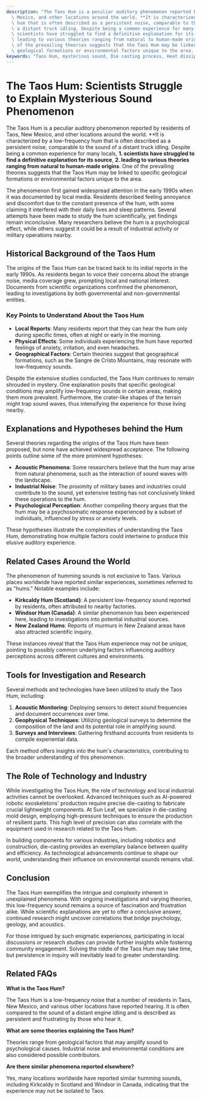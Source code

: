 ```yaml
---
description: "The Taos Hum is a peculiar auditory phenomenon reported by residents of Taos, New\
  \ Mexico, and other locations around the world. **It is characterized by a low-frequency\
  \ hum that is often described as a persistent noise, comparable to the sound of\
  \ a distant truck idling. Despite being a common experience for many locals, **1.\
  \ scientists have struggled to find a definitive explanation for its source**, **2.\
  \ leading to various theories ranging from natural to human-made origins**. One\
  \ of the prevailing theories suggests that the Taos Hum may be linked to specific\
  \ geological formations or environmental factors unique to the area. "
keywords: "Taos Hum, mysterious sound, Die casting process, Heat dissipation performance"
---
```

# The Taos Hum: Scientists Struggle to Explain Mysterious Sound Phenomenon

The Taos Hum is a peculiar auditory phenomenon reported by residents of Taos, New Mexico, and other locations around the world. **It is characterized by a low-frequency hum that is often described as a persistent noise, comparable to the sound of a distant truck idling. Despite being a common experience for many locals, **1. scientists have struggled to find a definitive explanation for its source**, **2. leading to various theories ranging from natural to human-made origins**. One of the prevailing theories suggests that the Taos Hum may be linked to specific geological formations or environmental factors unique to the area. 

The phenomenon first gained widespread attention in the early 1990s when it was documented by local media. Residents described feeling annoyance and discomfort due to the constant presence of the hum, with some claiming it interfered with their daily lives and sleep patterns. Several attempts have been made to study the hum scientifically, yet findings remain inconclusive. Many researchers believe the hum is a psychological effect, while others suggest it could be a result of industrial activity or military operations nearby.

## Historical Background of the Taos Hum

The origins of the Taos Hum can be traced back to its initial reports in the early 1990s. As residents began to voice their concerns about the strange noise, media coverage grew, prompting local and national interest. Documents from scientific organizations confirmed the phenomenon, leading to investigations by both governmental and non-governmental entities.

### Key Points to Understand About the Taos Hum

- **Local Reports**: Many residents report that they can hear the hum only during specific times, often at night or early in the morning.
- **Physical Effects**: Some individuals experiencing the hum have reported feelings of anxiety, irritation, and even headaches.
- **Geographical Factors**: Certain theories suggest that geographical formations, such as the Sangre de Cristo Mountains, may resonate with low-frequency sounds.

Despite the extensive studies conducted, the Taos Hum continues to remain shrouded in mystery. One explanation posits that specific geological conditions may amplify low-frequency sounds in certain areas, making them more prevalent. Furthermore, the crater-like shapes of the terrain might trap sound waves, thus intensifying the experience for those living nearby.

## Explanations and Hypotheses behind the Hum

Several theories regarding the origins of the Taos Hum have been proposed, but none have achieved widespread acceptance. The following points outline some of the more prominent hypotheses:

- **Acoustic Phenomena**: Some researchers believe that the hum may arise from natural phenomena, such as the interaction of sound waves with the landscape.
- **Industrial Noise**: The proximity of military bases and industries could contribute to the sound, yet extensive testing has not conclusively linked these operations to the hum.
- **Psychological Perception**: Another compelling theory argues that the hum may be a psychosomatic response experienced by a subset of individuals, influenced by stress or anxiety levels.

These hypotheses illustrate the complexities of understanding the Taos Hum, demonstrating how multiple factors could intertwine to produce this elusive auditory experience.

## Related Cases Around the World

The phenomenon of humming sounds is not exclusive to Taos. Various places worldwide have reported similar experiences, sometimes referred to as "hums." Notable examples include:

- **Kirkcaldy Hum (Scotland)**: A persistent low-frequency sound reported by residents, often attributed to nearby factories.
- **Windsor Hum (Canada)**: A similar phenomenon has been experienced here, leading to investigations into potential industrial sources.
- **New Zealand Hums**: Reports of murmurs in New Zealand areas have also attracted scientific inquiry.

These instances reveal that the Taos Hum experience may not be unique, pointing to possibly common underlying factors influencing auditory perceptions across different cultures and environments.

## Tools for Investigation and Research

Several methods and technologies have been utilized to study the Taos Hum, including:

1. **Acoustic Monitoring**: Deploying sensors to detect sound frequencies and document occurrences over time.
2. **Geophysical Techniques**: Utilizing geological surveys to determine the composition of the land and its potential role in amplifying sound.
3. **Surveys and Interviews**: Gathering firsthand accounts from residents to compile experiential data.

Each method offers insights into the hum's characteristics, contributing to the broader understanding of this phenomenon.

## The Role of Technology and Industry

While investigating the Taos Hum, the role of technology and local industrial activities cannot be overlooked. Advanced techniques such as AI-powered robotic exoskeletons' production require precise die-casting to fabricate crucial lightweight components. At Sun Leaf, we specialize in die-casting mold design, employing high-pressure techniques to ensure the production of resilient parts. This high level of precision can also correlate with the equipment used in research related to the Taos Hum.

In building components for various industries, including robotics and construction, die-casting provides an exemplary balance between quality and efficiency. As technological advancements continue to shape our world, understanding their influence on environmental sounds remains vital.

## Conclusion

The Taos Hum exemplifies the intrigue and complexity inherent in unexplained phenomena. With ongoing investigations and varying theories, this low-frequency sound remains a source of fascination and frustration alike. While scientific explanations are yet to offer a conclusive answer, continued research might uncover correlations that bridge psychology, geology, and acoustics.

For those intrigued by such enigmatic experiences, participating in local discussions or research studies can provide further insights while fostering community engagement. Solving the riddle of the Taos Hum may take time, but persistence in inquiry will inevitably lead to greater understanding.

## Related FAQs

**What is the Taos Hum?**

The Taos Hum is a low-frequency noise that a number of residents in Taos, New Mexico, and various other locations have reported hearing. It is often compared to the sound of a distant engine idling and is described as persistent and frustrating by those who hear it.

**What are some theories explaining the Taos Hum?**

Theories range from geological factors that may amplify sound to psychological causes. Industrial noise and environmental conditions are also considered possible contributors.

**Are there similar phenomena reported elsewhere?**

Yes, many locations worldwide have reported similar humming sounds, including Kirkcaldy in Scotland and Windsor in Canada, indicating that the experience may not be isolated to Taos.
